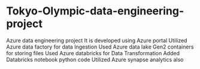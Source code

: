 # Tokyo-Olympic-data-engineering-project
Azure data engineering project
It is developed using Azure portal
Utilized Azure data factory for data Ingestion
Used Azure data lake Gen2 containers for storing files
Used Azure databricks for Data Transformation 
Added Databricks notebook python code
Utilized Azure synapse analytics also
